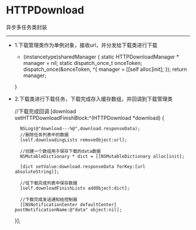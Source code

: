 # HTTPDownload
异步多任务类封装

-----------
* 1.下载管理类作为单例对象，接收url，并分发给下载类进行下载

    + (instancetype)sharedManager
    {
    static HTTPDownloadManager * manager = nil;
    static dispatch_once_t onceToken;
    dispatch_once(&onceToken, ^{
        manager = [[self alloc]init];
    });
    return manager;

    }

* 2.下载类进行下载任务，下载完成存入缓存数组，并回调到下载管理类

    //下载完成回调
    [download setHTTPDownloadFinishBlock:^(HTTPDownload *download) {
        
        NSLog(@"download---%@",download.responseData);
        //删除任务列表中的数据
        [self.downloadingLists removeObject:url];
        
        //创建一个数组用于保存下载的data数据
        NSMutableDictionary * dict = [[NSMutableDictionary alloc]init];
        
        [dict setValue:download.responseData forKey:[url absoluteString]];
        
        //往下载完成列表中保存数据
        [self.downloadFinishLists addObject:dict];
        
        //下载完成发送通知给控制器
        [[NSNotificationCenter defaultCenter] postNotificationName:@"data" object:nil];
        
    }];
